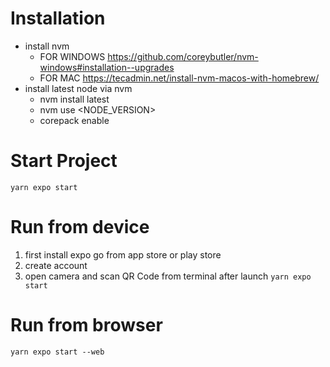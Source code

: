# Installation
- install nvm 
    - FOR WINDOWS https://github.com/coreybutler/nvm-windows#installation--upgrades
    - FOR MAC https://tecadmin.net/install-nvm-macos-with-homebrew/
- install latest node via nvm
    - nvm install latest
    - nvm use <NODE_VERSION>
    - corepack enable

# Start Project
``` yarn expo start ```

# Run from device
1. first install expo go from app store or play store
2. create account
3. open camera and scan QR Code from terminal after launch ```yarn expo start```

# Run from browser
```yarn expo start --web```